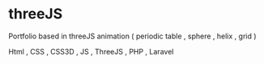 # threeJS
Portfolio based in threeJS animation ( periodic table , sphere , helix , grid )

Html , CSS , CSS3D , JS , ThreeJS , PHP , Laravel

